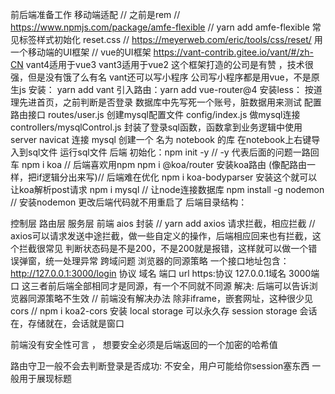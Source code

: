 前后端准备工作
移动端适配 // 之前是rem // https://www.npmjs.com/package/amfe-flexible // yarn add amfe-flexible
常见标签样式初始化 reset.css // https://meyerweb.com/eric/tools/css/reset/
用一个移动端的UI框架 // vue的UI框架 https://vant-contrib.gitee.io/vant/#/zh-CN vant4适用于vue3 vant3适用于vue2 这个框架打造的公司是有赞 ，技术很强，但是没有饿了么有名
vant还可以写小程序 公司写小程序都是用vue，不是原生js 安装： yarn add vant 引入路由：yarn add vue-router@4 安装less： 按道理先进首页，之前判断是否登录 数据库中先写死一个账号，脏数据用来测试
配置路由接口 routes/user.js
创建mysql配置文件 config/index.js
做mysql连接 controllers/mysqlControl.js
封装了登录sql函数，函数拿到业务逻辑中使用
server
navicat 连接 mysql
创建一个 名为 notebook 的库
在notebook上右键导入到sql文件 运行sql文件
后端
初始化：npm init -y // -y 代表后面的问题一路回车
npm i koa // 后端喜欢用npm npm i @koa/router 安装koa路由 (像配路由一样，把if逻辑分出来写)// 后端难在优化 npm i koa-bodyparser 安装这个就可以让koa解析post请求 npm i mysql // 让node连接数据库 npm install -g nodemon // 安装nodemon 更改后端代码就不用重启了 后端目录结构：

控制层
路由层
服务层
前端
aios 封装 // yarn add axios 请求拦截，相应拦截 // axios可以请求发送中途拦截，做一些自定义的操作，后端相应回来也有拦截，这个拦截很常见 判断状态码是不是200，不是200就是报错，这样就可以做一个错误弹窗，统一处理异常
跨域问题
浏览器的同源策略 一个接口地址包含： http://127.0.0.1:3000/login 协议 域名 端口 url https:协议 127.0.0.1域名 3000端口 这三者前后端全部相同才是同源，有一个不同就不同源 解决: 后端可以告诉浏览器同源策略不生效 // 前端没有解决办法 除非iframe，嵌套网址，这种很少见
cors // npm i koa2-cors 安装
local storage 可以永久存 session storage 会话在，存储就在，会话就是窗口

前端没有安全性可言 ， 想要安全必须是后端返回的一个加密的哈希值

路由守卫一般不会去判断登录是否成功: 不安全，用户可能给你session塞东西 一般用于展现标题